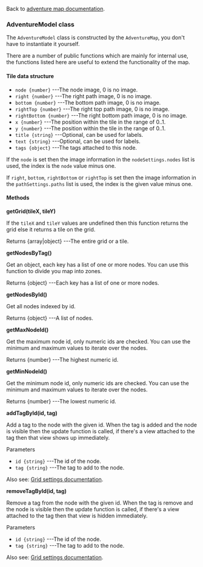 Back to [adventure map documentation](./readme.md).

### AdventureModel class

The `AdventureModel` class is constructed by the `AdventureMap`, you don't have
to instantiate it yourself. 

There are a number of public functions which are mainly for internal use,
the functions listed here are useful to extend the functionality of the map.

#### Tile data structure

 + `node {number}` ---The node image, 0 is no image.
 + `right {number}` ---The right path image, 0 is no image.
 + `bottom {number}` ---The bottom path image, 0 is no image.
 + `rightTop {number}` ---The right top path image, 0 is no image.
 + `rightBottom {number}` ---The right bottom path image, 0 is no image.
 + `x {number}` ---The position within the tile in the range of 0..1.
 + `y {number}` ---The position within the tile in the range of 0..1.
 + `title {string}` ---Optional, can be used for labels.
 + `text {string}` ---Optional, can be used for labels.
 + `tags {object}` ---The tags attached to this node.

If the `node` is set then the image information in the `nodeSettings.nodes` list is used,
the index is the `node` value minus one.

If `right`, `bottom`, `rightBottom` or `rightTop` is set then the image information in the 
`pathSettings.paths` list is used, the index is the given value minus one.

#### Methods

__getGrid(tileX, tileY)__

If the `tileX` and `tileY` values are undefined then this function returns the
grid else it returns a tile on the grid.

Returns
 {array|object} ---The entire grid or a tile.

__getNodesByTag()__

Get an object, each key has a list of one or more nodes.
You can use this function to divide you map into zones.

Returns
 {object} ---Each key has a list of one or more nodes.

__getNodesById()__

Get all nodes indexed by id.

Returns
 {object} ---A list of nodes.

__getMaxNodeId()__

Get the maximum node id, only numeric ids are checked.
You can use the minimum and maximum values to iterate over the nodes.

Returns
 {number} ---The highest numeric id.

__getMinNodeId()__

Get the minimum node id, only numeric ids are checked.
You can use the minimum and maximum values to iterate over the nodes.

Returns
 {number} ---The lowest numeric id.

__addTagById(id, tag)__

Add a tag to the node with the given id.
When the tag is added and the node is visible then the update function
is called, if there's a view attached to the tag then that view shows up
immediately.

Parameters
 + `id {string}` ---The id of the node.
 + `tag {string}` ---The tag to add to the node.

Also see: [Grid settings documentation](./settings.md).

__removeTagById(id, tag)__

Remove a tag from the node with the given id.
When the tag is remove and the node is visible then the update function
is called, if there's a view attached to the tag then that view is hidden
immediately.

Parameters
 + `id {string}` ---The id of the node.
 + `tag {string}` ---The tag to add to the node.

Also see: [Grid settings documentation](./settings.md).

